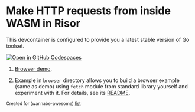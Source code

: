 # Make HTTP requests from inside WASM in Risor

This devcontainer is configured to provide you a latest stable version of Go toolset.

[![Open in GitHub Codespaces](https://github.com/codespaces/badge.svg)](https://codespaces.new/wasm-outbound-http-examples/risor)

1. [Browser demo](https://wasm-outbound-http-examples.github.io/risor/).

2. Example in `browser` directory allows you to build a browser example (same as demo) using `fetch` module from standard library yourself and experiment with it.
   For details, see its [README](browser/README.md).

<sub>Created for (wannabe-awesome) [list](https://github.com/vasilev/HTTP-request-from-inside-WASM)</sub>
